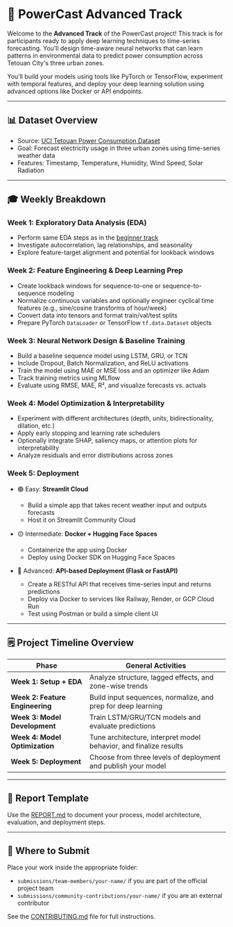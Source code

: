 # 🔴 PowerCast Advanced Track

Welcome to the **Advanced Track** of the PowerCast project! This track is for participants ready to apply deep learning techniques to time-series forecasting. You’ll design time-aware neural networks that can learn patterns in environmental data to predict power consumption across Tetouan City's three urban zones.

You’ll build your models using tools like PyTorch or TensorFlow, experiment with temporal features, and deploy your deep learning solution using advanced options like Docker or API endpoints.

---

## 📊 Dataset Overview

* Source: [UCI Tetouan Power Consumption Dataset](https://archive.ics.uci.edu/dataset/849/power+consumption+of+tetouan+city)
* Goal: Forecast electricity usage in three urban zones using time-series weather data
* Features: Timestamp, Temperature, Humidity, Wind Speed, Solar Radiation

---

## 🎓 Weekly Breakdown

### Week 1: Exploratory Data Analysis (EDA)

* Perform same EDA steps as in the [beginner track](../beginner/README.md)
* Investigate autocorrelation, lag relationships, and seasonality
* Explore feature-target alignment and potential for lookback windows

### Week 2: Feature Engineering & Deep Learning Prep

* Create lookback windows for sequence-to-one or sequence-to-sequence modeling
* Normalize continuous variables and optionally engineer cyclical time features (e.g., sine/cosine transforms of hour/week)
* Convert data into tensors and format train/val/test splits
* Prepare PyTorch `DataLoader` or TensorFlow `tf.data.Dataset` objects

### Week 3: Neural Network Design & Baseline Training

* Build a baseline sequence model using LSTM, GRU, or TCN
* Include Dropout, Batch Normalization, and ReLU activations
* Train the model using MAE or MSE loss and an optimizer like Adam
* Track training metrics using MLflow
* Evaluate using RMSE, MAE, R², and visualize forecasts vs. actuals

### Week 4: Model Optimization & Interpretability

* Experiment with different architectures (depth, units, bidirectionality, dilation, etc.)
* Apply early stopping and learning rate schedulers
* Optionally integrate SHAP, saliency maps, or attention plots for interpretability
* Analyze residuals and error distributions across zones

### Week 5: Deployment

* 🟢 Easy: **Streamlit Cloud**

  * Build a simple app that takes recent weather input and outputs forecasts
  * Host it on Streamlit Community Cloud

* 🟡 Intermediate: **Docker + Hugging Face Spaces**

  * Containerize the app using Docker
  * Deploy using Docker SDK on Hugging Face Spaces

* 🔴 Advanced: **API-based Deployment (Flask or FastAPI)**

  * Create a RESTful API that receives time-series input and returns predictions
  * Deploy via Docker to services like Railway, Render, or GCP Cloud Run
  * Test using Postman or build a simple client UI

---

## 🗒️ Project Timeline Overview

| Phase                           | General Activities                                                |
| ------------------------------- | ----------------------------------------------------------------- |
| **Week 1: Setup + EDA**         | Analyze structure, lagged effects, and zone-wise trends           |
| **Week 2: Feature Engineering** | Build input sequences, normalize, and prep for deep learning      |
| **Week 3: Model Development**   | Train LSTM/GRU/TCN models and evaluate predictions                |
| **Week 4: Model Optimization**  | Tune architecture, interpret model behavior, and finalize results |
| **Week 5: Deployment**          | Choose from three levels of deployment and publish your model     |

---

## 📃 Report Template

Use the [REPORT.md](./REPORT.md) to document your process, model architecture, evaluation, and deployment steps.

---

## 🚪 Where to Submit

Place your work inside the appropriate folder:

* `submissions/team-members/your-name/` if you are part of the official project team
* `submissions/community-contributions/your-name/` if you are an external contributor

See the [CONTRIBUTING.md](../CONTRIBUTING.md) file for full instructions.

